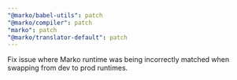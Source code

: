 ```yaml
---
"@marko/babel-utils": patch
"@marko/compiler": patch
"marko": patch
"@marko/translator-default": patch
---
```


Fix issue where Marko runtime was being incorrectly matched when swapping from dev to prod runtimes.
